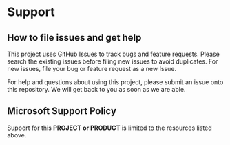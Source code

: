 # Support

## How to file issues and get help  

This project uses GitHub Issues to track bugs and feature requests. Please search the existing 
issues before filing new issues to avoid duplicates. For new issues, file your bug or 
feature request as a new Issue.

For help and questions about using this project, please submit an issue onto this repository.
We will get back to you as soon as we are able.

## Microsoft Support Policy  

Support for this **PROJECT or PRODUCT** is limited to the resources listed above.
